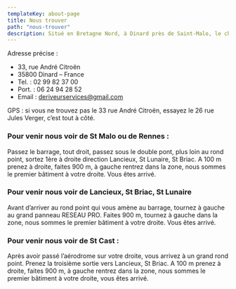 ```yaml
---
templateKey: about-page
title: Nous trouver
path: "nous-trouver"
description: Situé en Bretagne Nord, à Dinard près de Saint-Malo, le chantier est très accessible de toute la Bretagne, Nord et Sud mais également depuis la Normandie.
---
```


Adresse précise :

- 33, rue André Citroën
- 35800 Dinard – France
- Tel. : 02 99 82 37 00
- Port. : 06 24 94 28 52
- Email : deriveurservices@gmail.com

GPS : si vous ne trouvez pas le 33 rue André Citroën, essayez le 26 rue Jules Verger, c’est tout à côté.

### Pour venir nous voir de St Malo ou de Rennes :
Passez le barrage, tout droit, passez sous le double pont, plus loin au rond point, sortez 1ère à droite direction Lancieux, St Lunaire, St Briac. A 100 m prenez à droite, faites 900 m, à gauche rentrez dans la zone, nous sommes le premier bâtiment à votre droite. Vous êtes arrivé.

### Pour venir nous voir de Lancieux, St Briac, St Lunaire
Avant d’arriver au rond point qui vous amène au barrage, tournez à gauche au grand panneau RESEAU PRO. Faites 900 m, tournez à gauche dans la zone, nous sommes le premier bâtiment à votre droite. Vous êtes arrivé.

### Pour venir nous voir de St Cast :
Après avoir passé l’aérodrome sur votre droite, vous arrivez à un grand rond point. Prenez la troisième sortie vers Lancieux, St Briac. A 100 m prenez à droite, faites 900 m, à gauche rentrez dans la zone, nous sommes le premier bâtiment à votre droite, vous êtes arrivé.
